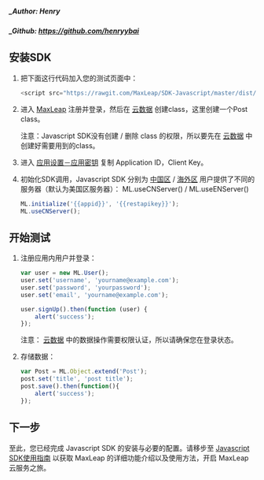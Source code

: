 ##### _Author: Henry
##### _Github: https://github.com/henryybai

## 安装SDK

1. 把下面这行代码加入您的测试页面中：

	```javascript
	<script src="https://rawgit.com/MaxLeap/SDK-Javascript/master/dist/ml.js"></script>
	```

2. 进入 [MaxLeap](https://maxleap.cn) 注册并登录，然后在 [云数据](https://maxleap.cn/p/console/clouddata) 创建class，这里创建一个Post class。
	
	注意：Javascript SDK没有创建 / 删除 class 的权限，所以要先在 [云数据](https://maxleap.cn/p/console/clouddata) 中创建好需要用到的class。
	   

3. 进入 [应用设置－应用密钥](https://maxleap.cn/p/console/settings#application) 复制 Application ID，Client Key。
 
4. 初始化SDK调用，Javascript SDK 分别为 [中国区](https://maxleap.cn) / [海外区](https://maxleap.com) 用户提供了不同的服务器（默认为美国区服务器）： ML.useCNServer() / ML.useENServer()

	```javascript
	ML.initialize('{{appid}}', '{{restapikey}}');
	ML.useCNServer();
	```

## 开始测试

1. 注册应用内用户并登录：

	```javascript
	var user = new ML.User();
	user.set('username', 'yourname@example.com');
	user.set('password', 'yourpassword');
	user.set('email', 'yourname@example.com');
	
	user.signUp().then(function (user) {
		alert('success');
	});
	```
	注意：
	[云数据](https://maxleap.cn/p/console/clouddata) 中的数据操作需要权限认证，所以请确保您在登录状态。

2.  存储数据：

	```javascript
	var Post = ML.Object.extend('Post');
	post.set('title', 'post title');
	post.save().then(function(){
		alert('success');
	});
	```
	
## 下一步

至此，您已经完成 Javascript SDK 的安装与必要的配置。请移步至 [Javascript SDK使用指南](ML_DOCS_GUIDE_LINK_PLACEHOLDER_JAVASCRIPT) 以获取 MaxLeap 的详细功能介绍以及使用方法，开启 MaxLeap 云服务之旅。	
	